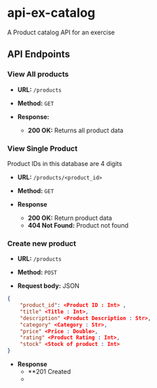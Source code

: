 # api-ex-catalog
A Product catalog API for an exercise


## API Endpoints
### View All products

- **URL:** `/products`
- **Method:** `GET`

- **Response:**

  - **200 OK:** Returns all product data

### View Single Product

Product IDs in this database are 4 digits

- **URL:** `/products/<product_id>`
- **Method:** `GET`

- **Response**
    - **200 OK:** Return product data
    - **404 Not Found:** Product not found

### Create new product

- **URL:** `/products`
- **Method:** `POST`

- **Request body:** JSON

```json
{
    "product_id": <Product ID : Int> ,
    "title" <Title : Int>,
    "description" <Product Description : Str>,
    "category" <Category : Str>,
    "price" <Price : Double>,
    "rating" <Product Rating : Int>,
    "stock" <Stock of product : Int>
}

```

- **Response**
    - **201 Created
    -